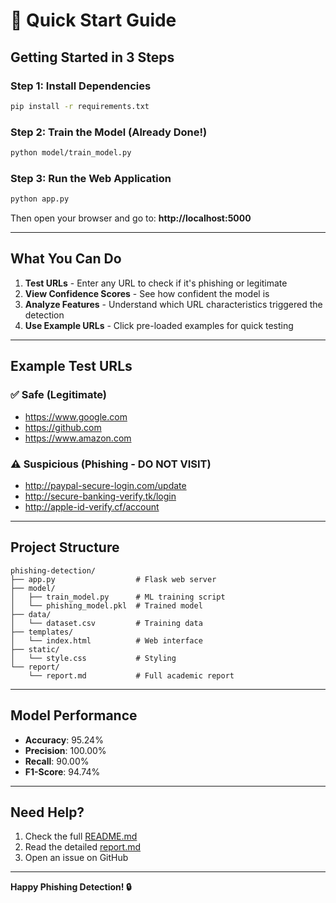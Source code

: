 # 🚀 Quick Start Guide

## Getting Started in 3 Steps

### Step 1: Install Dependencies
```bash
pip install -r requirements.txt
```

### Step 2: Train the Model (Already Done!)
```bash
python model/train_model.py
```

### Step 3: Run the Web Application
```bash
python app.py
```

Then open your browser and go to: **http://localhost:5000**

---

## What You Can Do

1. **Test URLs** - Enter any URL to check if it's phishing or legitimate
2. **View Confidence Scores** - See how confident the model is
3. **Analyze Features** - Understand which URL characteristics triggered the detection
4. **Use Example URLs** - Click pre-loaded examples for quick testing

---

## Example Test URLs

### ✅ Safe (Legitimate)
- https://www.google.com
- https://github.com
- https://www.amazon.com

### ⚠️ Suspicious (Phishing - DO NOT VISIT)
- http://paypal-secure-login.com/update
- http://secure-banking-verify.tk/login
- http://apple-id-verify.cf/account

---

## Project Structure

```
phishing-detection/
├── app.py                  # Flask web server
├── model/
│   ├── train_model.py      # ML training script
│   └── phishing_model.pkl  # Trained model
├── data/
│   └── dataset.csv         # Training data
├── templates/
│   └── index.html          # Web interface
├── static/
│   └── style.css           # Styling
└── report/
    └── report.md           # Full academic report
```

---

## Model Performance

- **Accuracy**: 95.24%
- **Precision**: 100.00%
- **Recall**: 90.00%
- **F1-Score**: 94.74%

---

## Need Help?

1. Check the full [README.md](README.md)
2. Read the detailed [report.md](report/report.md)
3. Open an issue on GitHub

---

**Happy Phishing Detection! 🔒**

